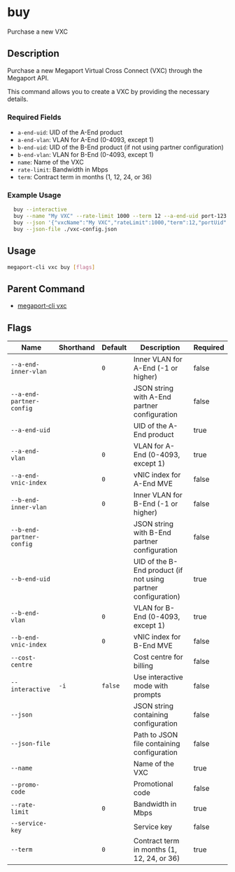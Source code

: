 # buy

Purchase a new VXC

## Description

Purchase a new Megaport Virtual Cross Connect (VXC) through the Megaport API.

This command allows you to create a VXC by providing the necessary details.

### Required Fields
  - `a-end-uid`: UID of the A-End product
  - `a-end-vlan`: VLAN for A-End (0-4093, except 1)
  - `b-end-uid`: UID of the B-End product (if not using partner configuration)
  - `b-end-vlan`: VLAN for B-End (0-4093, except 1)
  - `name`: Name of the VXC
  - `rate-limit`: Bandwidth in Mbps
  - `term`: Contract term in months (1, 12, 24, or 36)

### Example Usage

```sh
  buy --interactive
  buy --name "My VXC" --rate-limit 1000 --term 12 --a-end-uid port-123 --b-end-uid port-456 --a-end-vlan 100 --b-end-vlan 200
  buy --json '{"vxcName":"My VXC","rateLimit":1000,"term":12,"portUid":"port-123","aEndConfiguration":{"vlan":100},"bEndConfiguration":{"productUID":"port-456","vlan":200}}'
  buy --json-file ./vxc-config.json
```

## Usage

```sh
megaport-cli vxc buy [flags]
```


## Parent Command

* [megaport-cli vxc](megaport-cli_vxc.md)


## Flags

| Name | Shorthand | Default | Description | Required |
|------|-----------|---------|-------------|----------|
| `--a-end-inner-vlan` |  | `0` | Inner VLAN for A-End (-1 or higher) | false |
| `--a-end-partner-config` |  |  | JSON string with A-End partner configuration | false |
| `--a-end-uid` |  |  | UID of the A-End product | true |
| `--a-end-vlan` |  | `0` | VLAN for A-End (0-4093, except 1) | true |
| `--a-end-vnic-index` |  | `0` | vNIC index for A-End MVE | false |
| `--b-end-inner-vlan` |  | `0` | Inner VLAN for B-End (-1 or higher) | false |
| `--b-end-partner-config` |  |  | JSON string with B-End partner configuration | false |
| `--b-end-uid` |  |  | UID of the B-End product (if not using partner configuration) | true |
| `--b-end-vlan` |  | `0` | VLAN for B-End (0-4093, except 1) | true |
| `--b-end-vnic-index` |  | `0` | vNIC index for B-End MVE | false |
| `--cost-centre` |  |  | Cost centre for billing | false |
| `--interactive` | `-i` | `false` | Use interactive mode with prompts | false |
| `--json` |  |  | JSON string containing configuration | false |
| `--json-file` |  |  | Path to JSON file containing configuration | false |
| `--name` |  |  | Name of the VXC | true |
| `--promo-code` |  |  | Promotional code | false |
| `--rate-limit` |  | `0` | Bandwidth in Mbps | true |
| `--service-key` |  |  | Service key | false |
| `--term` |  | `0` | Contract term in months (1, 12, 24, or 36) | true |


